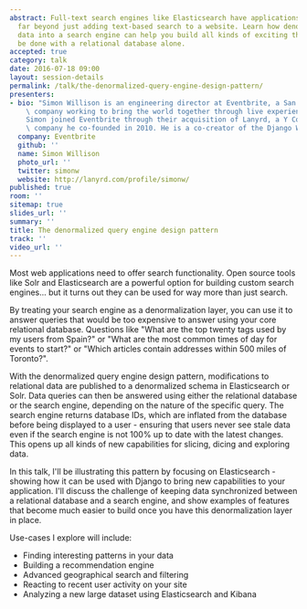 ```yaml
---
abstract: Full-text search engines like Elasticsearch have applications that stretch
  far beyond just adding text-based search to a website. Learn how denormalizing your
  data into a search engine can help you build all kinds of exciting things that couldn't
  be done with a relational database alone.
accepted: true
category: talk
date: 2016-07-18 09:00
layout: session-details
permalink: /talk/the-denormalized-query-engine-design-pattern/
presenters:
- bio: "Simon Willison is an engineering director at Eventbrite, a San Francisco ticketing\
    \ company working to bring the world together through live experiences.\r\n\r\n\
    Simon joined Eventbrite through their acquisition of Lanyrd, a Y Combinator funded\
    \ company he co-founded in 2010. He is a co-creator of the Django Web Framework."
  company: Eventbrite
  github: ''
  name: Simon Willison
  photo_url: ''
  twitter: simonw
  website: http://lanyrd.com/profile/simonw/
published: true
room: ''
sitemap: true
slides_url: ''
summary: ''
title: The denormalized query engine design pattern
track: ''
video_url: ''
---
```


Most web applications need to offer search functionality. Open source tools like Solr and Elasticsearch are a powerful option for building custom search engines... but it turns out they can be used for way more than just search.

By treating your search engine as a denormalization layer, you can use it to answer queries that would be too expensive to answer using your core relational database. Questions like "What are the top twenty tags used by my users from Spain?" or "What are the most common times of day for events to start?" or "Which articles contain addresses within 500 miles of Toronto?".

With the denormalized query engine design pattern, modifications to relational data are published to a denormalized schema in Elasticsearch or Solr. Data queries can then be answered using either the relational database or the search engine, depending on the nature of the specific query. The search engine returns database IDs, which are inflated from the database before being displayed to a user - ensuring that users never see stale data even if the search engine is not 100% up to date with the latest changes. This opens up all kinds of new capabilities for slicing, dicing and exploring data.

In this talk, I'll be illustrating this pattern by focusing on Elasticsearch - showing how it can be used with Django to bring new capabilities to your application. I'll discuss the challenge of keeping data synchronized between a relational database and a search engine, and show examples of features that become much easier to build once you have this denormalization layer in place.

Use-cases I explore will include:
* Finding interesting patterns in your data
* Building a recommendation engine
* Advanced geographical search and filtering
* Reacting to recent user activity on your site
* Analyzing a new large dataset using Elasticsearch and Kibana